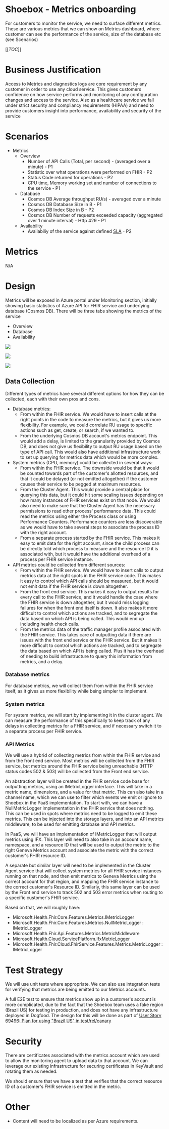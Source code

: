 # Shoebox - Metrics onboarding

For customers to monitor the service, we need to surface different metrics. These are various metrics that we can show on Metrics dashboard, where customer can see the performance of the service, size of the database etc (see Scenarios)

[[_TOC_]]

# Business Justification

Access to Metrics and diagnostics logs are core requirement by any customer in order to use any cloud service. This gives customers confidence on how service performs and monitoring of any configuration changes and access to the service. Also as a healthcare service we fall under strict security and compliancy requirements (HIPAA) and need to provide customers insight into performance, availability and security of the service

# Scenarios

* Metrics
	+ Overview
        - Number of API Calls (Total, per second) - (averaged over a minute) - P1
        - Statistic over what operations were performed on FHIR - P2
        - Status Code returned for operations - P2
        - CPU time, Memory working set and number of connections to the service - P1
	+ Database
		- Cosmos DB Average throughput RU/s) - averaged over a minute
        - Cosmos DB Database Size in B - P1
        - Cosmos DB Index Size in B - P2
        - Cosmos DB Number of requests exceeded capacity (aggregated over 1 minute interval) - Http 429 - P1
	+ Availability
        - Availabiliy of the service against defined [SLA](../roadmap/SLA.md#introduction) - P2

# Metrics

N/A


# Design

Metrics will be exposed in Azure portal under Monitoring section, initially showing basic statistics of Azure API for FHIR service and underlying database (Cosmos DB). There will be three tabs showing the metrics of the service

* Overview
* Database
* Availability

![](./media/MetricsCosmosDBover.png)

![](./media/MetricsCosmosDBdata.png)

![](./media/MetricsCosmosDBaval.png)

## Data Collection

Different types of metrics have several different options for how they can be collected, each with their own pros and cons.

* Database metrics:
    + From within the FHIR service. We would have to insert calls at the right points in the code to measure the metrics, but it gives us more flexibility. For example, we could correlate RU usage to specific actions such as get, create, or search, if we wanted to.
    + From the underlying Cosmos DB account's metrics endpoint. This would add a delay, is limited to the granularity provided by Cosmos DB, and does not give us flexibility to output RU usage based on the type of API call. This would also have additional infrastructure work to set up querying for metrics data which would be more complex.
* System metrics (CPU, memory) could be collected in several ways:
    + From within the FHIR service. The downside would be that it would be counted towards part of the customer's allotted resources, and that it could be delayed (or not emitted altogether) if the customer causes their service to be pegged at maximum resources.
    + From the Cluster Agent. This would provide a central place for querying this data, but it could hit some scaling issues depending on how many instances of FHIR services exist on that node. We would also need to make sure that the Cluster Agent has the necessary permissions to read other process' performance data. This could read the metrics using either the Process class or using Performance Counters. Performance counters are less discoverable as we would have to take several steps to associate the process ID with the right account.
    + From a separate process started by the FHIR service. This makes it easy to emit data for the right account, since the child process can be directly told which process to measure and the resource ID it is associated with, but it would have the additional overhead of a process per FHIR service instance.
* API metrics could be collected from different sources:
    + From within the FHIR service. We would have to insert calls to output metrics data at the right spots in the FHIR service code. This makes it easy to control which API calls should be measured, but it would not emit data if the FHIR service is down altogether.
    + From the front end service. This makes it easy to output results for every call to the FHIR service, and it would handle the case where the FHIR service is down altogether, but it would miss logging failures for when the front end itself is down. It also makes it more difficult to control which actions are tracked, and to segregate the data based on which API is being called. This would end up including health check calls.
    + From the metrics data of the traffic manager profile associated with the FHIR service. This takes care of outputting data if there are issues with the front end service or the FHIR service. But it makes it more difficult to control which actions are tracked, and to segregate the data based on which API is being called. Plus it has the overhead of needing to build infrastructure to query this information from metrics, and a delay.

### Database metrics
For database metrics, we will collect them from within the FHIR service itself, as it gives us more flexibility while being simpler to implement.

### System metrics
For system metrics, we will start by implementing it in the cluster agent. We can measure the performance of this specifically to keep track of any delays in collecting metrics for a FHIR service, and if necessary switch it to a separate process per FHIR service.

### API Metrics
We will use a hybrid of collecting metrics from within the FHIR service and from the front end service. Most metrics will be collected from the FHIR service, but metrics around the FHIR service being unreachable (HTTP status codes 502 & 503) will be collected from the Front end service.



An abstraction layer will be created in the FHIR service code base for outputting metrics, using an IMetricLogger interface. This will take in a metric name, dimensions, and a value for that metric. This can also take in a channel name, which we can use to filter which events we emit or ignore to Shoebox in the PaaS implementation. To start with, we can have a NullMetricLogger implementation in the FHIR service that does nothing. This can be used in spots where metrics need to be logged to emit these metrics. This can be injected into the storage layers, and into an API metrics middleware, to be used for emitting database and API metrics.

 In PaaS, we will have an implementation of IMetricLogger that will output metrics using IFX. This layer will need to also take in an account name, namespace, and a resource ID that will be used to output the metric to the right Geneva Metrics account and associate the metric with the correct customer's FHIR resource ID.

A separate but similar layer will need to be implemented in the Cluster Agent service that will collect system metrics for all FHIR service instances running on that node, and then emit metrics to Geneva Metrics using the correct account for that region, and mapping the FHIR service instance to the correct customer's Resource ID. Similarly, this same layer can be used by the Front end service to track 502 and 503 error metrics when routing to a specific customer's FHIR service.

Based on that, we will roughly have:

* Microsoft.Health.Fhir.Core.Features.Metrics.IMetricLogger
* Microsoft.Health.Fhir.Core.Features.Metrics.NullMetricLogger : IMetricLogger
* Microsoft.Health.Fhir.Api.Features.Metrics.MetricMiddleware
* Microsoft.Health.Cloud.ServicePlatform.IfxMetricLogger
* Microsoft.Health.Fhir.Cloud.FhirService.Features.Metrics.MetricLogger : IMetricLogger

# Test Strategy

We will use unit tests where appropriate. We can also use integration tests for verifying that metrics are being emitted to our Metrics accounts.

A full E2E test to ensure that metrics show up in a customer's account is more complicated, due to the fact that the Shoebox team uses a fake region (Brazil US) for testing in production, and does not have any infrastructure deployed in Dogfood. The design for this will be done as part of [User Story 69496: Plan for using "Brazil US" in test/rel/canary](https://microsofthealth.visualstudio.com/Health/_workitems/edit/69496)

# Security

There are certificates associated with the metrics account which are used to allow the monitoring agent to upload data to that account. We can leverage our existing infrastructure for securing certificates in KeyVault and rotating them as needed.

We should ensure that we have a test that verifies that the correct resource ID of a customer's FHIR service is emitted in the metric.

# Other

* Content will need to be localized as per Azure requirements.
